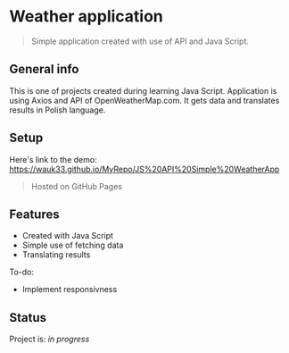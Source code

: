 # Weather application
> Simple application created with use of API and Java Script.

## General info
This is one of projects created during learning Java Script. Application is using Axios and API of OpenWeatherMap.com. It gets data and translates results in Polish language.

## Setup
Here's link to the demo: https://wauk33.github.io/MyRepo/JS%20API%20Simple%20WeatherApp 
> Hosted on GitHub Pages

## Features

* Created with Java Script
* Simple use of fetching data
* Translating results

To-do:

* Implement responsivness

## Status
Project is: _in progress_

